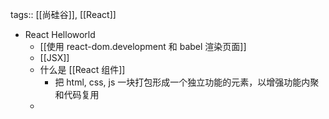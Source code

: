 tags:: [[尚硅谷]], [[React]]

- React Helloworld
	- [[使用 react-dom.development 和 babel 渲染页面]]
	- [[JSX]]
	- 什么是 [[React 组件]]
		- 把 html, css, js 一块打包形成一个独立功能的元素，以增强功能内聚和代码复用
	-
